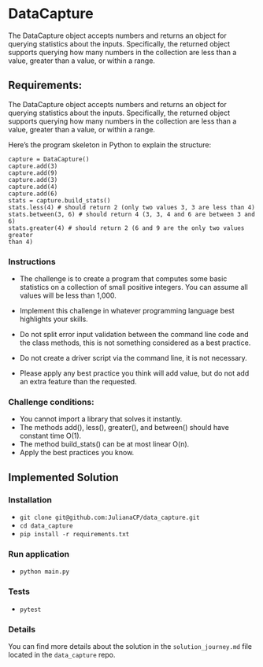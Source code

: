 #  DataCapture

The DataCapture object accepts numbers and returns an object for querying
statistics about the inputs. Specifically, the returned object supports
querying how many numbers in the collection are less than a value, greater
than a value, or within a range.

## Requirements:

The DataCapture object accepts numbers and returns an object for querying
statistics about the inputs. Specifically, the returned object supports
querying how many numbers in the collection are less than a value, greater
than a value, or within a range.

Here’s the program skeleton in Python to explain the structure:

```
capture = DataCapture()
capture.add(3)
capture.add(9)
capture.add(3)
capture.add(4)
capture.add(6)
stats = capture.build_stats()
stats.less(4) # should return 2 (only two values 3, 3 are less than 4)
stats.between(3, 6) # should return 4 (3, 3, 4 and 6 are between 3 and 6)
stats.greater(4) # should return 2 (6 and 9 are the only two values greater
than 4)
```

### Instructions

- The challenge is to create a program that computes some
basic statistics on a collection of small positive integers. You
can assume all values will be less than 1,000.

- Implement this challenge in whatever programming language
best highlights your skills.
  
- Do not split error input validation between the command line
code and the class methods, this is not something considered as a
best practice.
  
- Do not create a driver script via the command line, it is not
necessary.
  
- Please apply any best practice you think will add value, but do not
add an extra feature than the requested.

### Challenge conditions:

- You cannot import a library that solves it instantly.
- The methods add(), less(), greater(), and between() should have 
  constant time O(1).
- The method build_stats() can be at most linear O(n).
- Apply the best practices you know.

## Implemented Solution

### Installation

- `git clone git@github.com:JulianaCP/data_capture.git`
- `cd data_capture`
- `pip install -r requirements.txt`
  
### Run application

- `python main.py`

### Tests

- `pytest`

### Details

You can find more details  about the solution in the `solution_journey.md`
file located in the `data_capture` repo.

